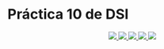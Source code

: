 # Práctica 10 de DSI

<p align="center">
    <a href="https://github.com/ULL-ESIT-INF-DSI-2122/ull-esit-inf-dsi-21-22-prct10-async-fs-process-AKALugo/actions/workflows/sonarCloud.yml">
        <img src="https://github.com/ULL-ESIT-INF-DSI-2122/ull-esit-inf-dsi-21-22-prct10-async-fs-process-AKALugo/actions/workflows/sonarCloud.yml/badge.svg">
    </a>
    <a href="https://github.com/ULL-ESIT-INF-DSI-2122/ull-esit-inf-dsi-21-22-prct10-async-fs-process-AKALugo/actions/workflows/coveralls.yml">
        <img src="https://github.com/ULL-ESIT-INF-DSI-2122/ull-esit-inf-dsi-21-22-prct10-async-fs-process-AKALugo/actions/workflows/coveralls.yml/badge.svg">
    </a>
        <a href="https://github.com/ULL-ESIT-INF-DSI-2122/ull-esit-inf-dsi-21-22-prct10-async-fs-process-AKALugo/actions/workflows/node.js.yml">
        <img src="https://github.com/ULL-ESIT-INF-DSI-2122/ull-esit-inf-dsi-21-22-prct10-async-fs-process-AKALugo/actions/workflows/node.js.yml/badge.svg">
    </a>
        <a href="https://coveralls.io/github/ULL-ESIT-INF-DSI-2122/ull-esit-inf-dsi-21-22-prct10-async-fs-process-AKALugo?branch=main">
        <img src="https://coveralls.io/repos/github/ULL-ESIT-INF-DSI-2122/ull-esit-inf-dsi-21-22-prct10-async-fs-process-AKALugo/badge.svg?branch=main">
    </a>
        <a href="https://sonarcloud.io/summary/new_code?id=ULL-ESIT-INF-DSI-2122_ull-esit-inf-dsi-21-22-prct10-async-fs-process-AKALugo">
        <img src="https://sonarcloud.io/api/project_badges/measure?project=ULL-ESIT-INF-DSI-2122_ull-esit-inf-dsi-21-22-prct10-async-fs-process-AKALugo&metric=alert_status">
    </a>
</p>